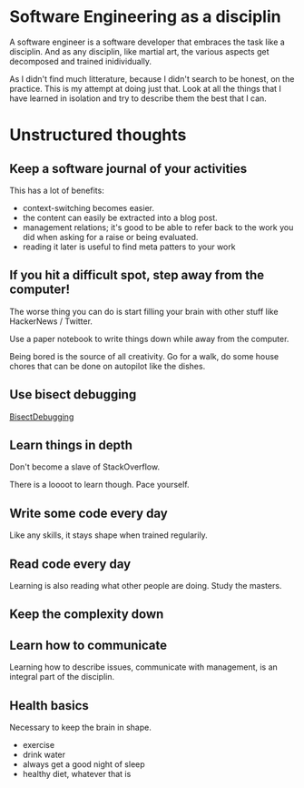 # Software Engineering as a disciplin

A software engineer is a software developer that embraces the task like a
disciplin. And as any disciplin, like martial art, the various aspects get
decomposed and trained inidividually.

As I didn't find much litterature, because I didn't search to be honest, on
the practice. This is my attempt at doing just that. Look at all the things
that I have learned in isolation and try to describe them the best that I can.

# Unstructured thoughts

## Keep a software journal of your activities

This has a lot of benefits:

* context-switching becomes easier.
* the content can easily be extracted into a blog post.
* management relations; it's good to be able to refer back to the work you did
  when asking for a raise or being evaluated.
* reading it later is useful to find meta patters to your work

## If you hit a difficult spot, step away from the computer!

The worse thing you can do is start filling your brain with other stuff like
HackerNews / Twitter.

Use a paper notebook to write things down while away from the computer.

Being bored is the source of all creativity. Go for a walk, do some house
chores that can be done on autopilot like the dishes.

## Use bisect debugging

[BisectDebugging](BisectDebugging.md)

## Learn things in depth

Don't become a slave of StackOverflow.

There is a loooot to learn though. Pace yourself.

## Write some code every day

Like any skills, it stays shape when trained regularily.

## Read code every day

Learning is also reading what other people are doing. Study the masters.

## Keep the complexity down

## Learn how to communicate

Learning how to describe issues, communicate with management, is an integral
part of the disciplin.

## Health basics

Necessary to keep the brain in shape.

* exercise
* drink water
* always get a good night of sleep
* healthy diet, whatever that is

